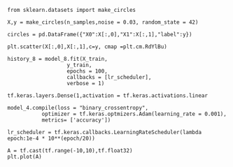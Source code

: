 `from sklearn.datasets import make_circles`

`X,y = make_circles(n_samples,noise = 0.03, random_state = 42)`

`circles = pd.DataFrame({"X0":X[:,0],"X1":X[:,1],"label":y})`

`plt.scatter(X[:,0],X[:,1],c=y, cmap =plt.cm.RdYlBu)`

    
    history_8 = model_8.fit(X_train,
                       y_train,
                       epochs = 100,
                       callbacks = [lr_scheduler],
                       verbose = 1)
                   
`tf.keras.layers.Dense(1,activation = tf.keras.activations.linear`

    
    model_4.compile(loss = "binary_crossentropy",
               optimizer = tf.keras.optmizers.Adam(learning_rate = 0.001),
               metrics= ['accuracy'])
               

`lr_scheduler = tf.keras.callbacks.LearningRateScheduler(lambda epoch:1e-4 * 10**(epoch/20))`

    A = tf.cast(tf.range(-10,10),tf.float32)
    plt.plot(A)
